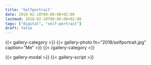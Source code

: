 ```yaml
---
title: 'Selfportrait'
date: 2018-02-10T00:00:00+02:00
lastmod: 2018-02-10T00:00:00+02:00
tags: ["digital", "self-portrait"]
draft: false
---
```

{{< gallery-category >}}
    {{< gallery-photo fn="2018/selfportrait.jpg" caption="Me" >}}
{{< /gallery-category >}}

{{< gallery-modal >}}
{{< gallery-script >}}
